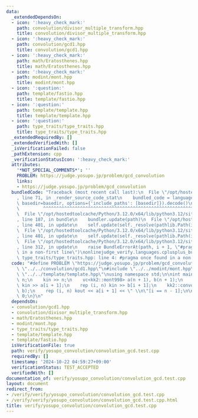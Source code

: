 ```yaml
---
data:
  _extendedDependsOn:
  - icon: ':heavy_check_mark:'
    path: convolution/divisor_multiple_transform.hpp
    title: convolution/divisor_multiple_transform.hpp
  - icon: ':heavy_check_mark:'
    path: convolution/gcd1.hpp
    title: convolution/gcd1.hpp
  - icon: ':heavy_check_mark:'
    path: math/Eratosthenes.hpp
    title: math/Eratosthenes.hpp
  - icon: ':heavy_check_mark:'
    path: modint/mont.hpp
    title: modint/mont.hpp
  - icon: ':question:'
    path: template/fastio.hpp
    title: template/fastio.hpp
  - icon: ':question:'
    path: template/template.hpp
    title: template/template.hpp
  - icon: ':question:'
    path: type_traits/type_traits.hpp
    title: type_traits/type_traits.hpp
  _extendedRequiredBy: []
  _extendedVerifiedWith: []
  _isVerificationFailed: false
  _pathExtension: cpp
  _verificationStatusIcon: ':heavy_check_mark:'
  attributes:
    '*NOT_SPECIAL_COMMENTS*': ''
    PROBLEM: https://judge.yosupo.jp/problem/gcd_convolution
    links:
    - https://judge.yosupo.jp/problem/gcd_convolution
  bundledCode: "Traceback (most recent call last):\n  File \"/opt/hostedtoolcache/Python/3.12.0/x64/lib/python3.12/site-packages/onlinejudge_verify/documentation/build.py\"\
    , line 71, in _render_source_code_stat\n    bundled_code = language.bundle(stat.path,\
    \ basedir=basedir, options={'include_paths': [basedir]}).decode()\n          \
    \         ^^^^^^^^^^^^^^^^^^^^^^^^^^^^^^^^^^^^^^^^^^^^^^^^^^^^^^^^^^^^^^^^^^^^^^^^^^^^^^^^^\n\
    \  File \"/opt/hostedtoolcache/Python/3.12.0/x64/lib/python3.12/site-packages/onlinejudge_verify/languages/cplusplus.py\"\
    , line 187, in bundle\n    bundler.update(path)\n  File \"/opt/hostedtoolcache/Python/3.12.0/x64/lib/python3.12/site-packages/onlinejudge_verify/languages/cplusplus_bundle.py\"\
    , line 401, in update\n    self.update(self._resolve(pathlib.Path(included), included_from=path))\n\
    \  File \"/opt/hostedtoolcache/Python/3.12.0/x64/lib/python3.12/site-packages/onlinejudge_verify/languages/cplusplus_bundle.py\"\
    , line 401, in update\n    self.update(self._resolve(pathlib.Path(included), included_from=path))\n\
    \  File \"/opt/hostedtoolcache/Python/3.12.0/x64/lib/python3.12/site-packages/onlinejudge_verify/languages/cplusplus_bundle.py\"\
    , line 312, in update\n    raise BundleErrorAt(path, i + 1, \"#pragma once found\
    \ in a non-first line\")\nonlinejudge_verify.languages.cplusplus_bundle.BundleErrorAt:\
    \ type_traits/type_traits.hpp: line 4: #pragma once found in a non-first line\n"
  code: "#define PROBLEM \"https://judge.yosupo.jp/problem/gcd_convolution\"\n\n#include\
    \ \"../../convolution/gcd1.hpp\"\n#include \"../../modint/mont.hpp\"\n#include\
    \ \"../../template/template.hpp\"\nusing namespace std;\n\nint main() {\n    int\
    \ n;\n    kin >> n;\n    vc<kk2::mont998> a(n + 1), b(n + 1);\n    rep (i, n)\
    \ kin >> a[i + 1];\n    rep (i, n) kin >> b[i + 1];\n    kk2::convolution_gcd(a,\
    \ b);\n    rep (i, n) kout << a[i + 1] << \" \\n\"[i == n - 1];\n\n    return\
    \ 0;\n}\n"
  dependsOn:
  - convolution/gcd1.hpp
  - convolution/divisor_multiple_transform.hpp
  - math/Eratosthenes.hpp
  - modint/mont.hpp
  - type_traits/type_traits.hpp
  - template/template.hpp
  - template/fastio.hpp
  isVerificationFile: true
  path: verify/yosupo_convolution/convolution_gcd.test.cpp
  requiredBy: []
  timestamp: '2024-10-22 04:59:27+09:00'
  verificationStatus: TEST_ACCEPTED
  verifiedWith: []
documentation_of: verify/yosupo_convolution/convolution_gcd.test.cpp
layout: document
redirect_from:
- /verify/verify/yosupo_convolution/convolution_gcd.test.cpp
- /verify/verify/yosupo_convolution/convolution_gcd.test.cpp.html
title: verify/yosupo_convolution/convolution_gcd.test.cpp
---
```


